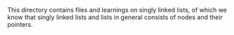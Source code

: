 This directory contains files and learnings on singly linked lists, of which we know that
singly linked lists and lists in general consists of nodes and their pointers.
